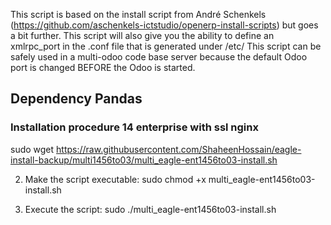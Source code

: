 This script is based on the install script from André Schenkels (https://github.com/aschenkels-ictstudio/openerp-install-scripts)
but goes a bit further. This script will also give you the ability to define an xmlrpc_port in the .conf file that is generated under /etc/
This script can be safely used in a multi-odoo code base server because the default Odoo port is changed BEFORE the Odoo is started.


<h2>Dependency Pandas </h2>

<h3>Installation procedure 14 enterprise with ssl nginx</h3>


sudo wget https://raw.githubusercontent.com/ShaheenHossain/eagle-install-backup/multi1456to03/multi_eagle-ent1456to03-install.sh

2. Make the script executable:
sudo chmod +x multi_eagle-ent1456to03-install.sh

3. Execute the script:
sudo ./multi_eagle-ent1456to03-install.sh


```
